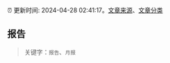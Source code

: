 :alarm_clock: 更新时间: 2024-04-28 02:41:17。[文章来源](/README.md)、[文章分类](/TAGS.md)

## 报告


> 关键字：`报告`、`月报`



